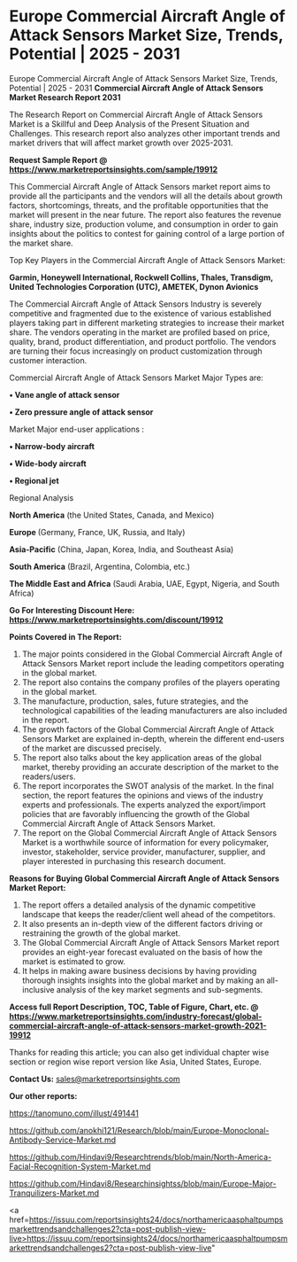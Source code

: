 # Europe Commercial Aircraft Angle of Attack Sensors Market Size, Trends, Potential | 2025 - 2031
Europe Commercial Aircraft Angle of Attack Sensors Market Size, Trends, Potential | 2025 - 2031
<strong>Commercial Aircraft Angle of Attack Sensors Market Research Report 2031</strong>

The Research Report on Commercial Aircraft Angle of Attack Sensors Market is a Skillful and Deep Analysis of the Present Situation and Challenges. This research report also analyzes other important trends and market drivers that will affect market growth over 2025-2031.

<strong>Request Sample Report @ <a href=https://www.marketreportsinsights.com/sample/19912>https://www.marketreportsinsights.com/sample/19912</a></strong>

This Commercial Aircraft Angle of Attack Sensors market report aims to provide all the participants and the vendors will all the details about growth factors, shortcomings, threats, and the profitable opportunities that the market will present in the near future. The report also features the revenue share, industry size, production volume, and consumption in order to gain insights about the politics to contest for gaining control of a large portion of the market share.

Top Key Players in the Commercial Aircraft Angle of Attack Sensors Market:

<strong>Garmin, Honeywell International, Rockwell Collins, Thales, Transdigm, United Technologies Corporation (UTC), AMETEK, Dynon Avionics</strong>

The Commercial Aircraft Angle of Attack Sensors Industry is severely competitive and fragmented due to the existence of various established players taking part in different marketing strategies to increase their market share. The vendors operating in the market are profiled based on price, quality, brand, product differentiation, and product portfolio. The vendors are turning their focus increasingly on product customization through customer interaction.

Commercial Aircraft Angle of Attack Sensors Market Major Types are:

<strong>• Vane angle of attack sensor

• Zero pressure angle of attack sensor</strong>

Market Major end-user applications :

<strong>• Narrow-body aircraft

• Wide-body aircraft

• Regional jet</strong>

Regional Analysis

</u><strong><b>North America</b></strong> (the United States, Canada, and Mexico)

<strong><b>Europe </b></strong>(Germany, France, UK, Russia, and Italy)

<strong><b>Asia-Pacific</b></strong> (China, Japan, Korea, India, and Southeast Asia)

<strong><b>South America</b></strong> (Brazil, Argentina, Colombia, etc.)

<strong><b>The Middle East and Africa</b></strong> (Saudi Arabia, UAE, Egypt, Nigeria, and South Africa)

<strong>Go For Interesting Discount Here: <a href=https://www.marketreportsinsights.com/discount/19912>https://www.marketreportsinsights.com/discount/19912</a></strong>

<strong>Points Covered in The Report:</strong>
<ol>
  <li>The major points considered in the Global Commercial Aircraft Angle of Attack Sensors Market report include the leading competitors operating in the global market.</li>
  <li>The report also contains the company profiles of the players operating in the global market.</li>
  <li>The manufacture, production, sales, future strategies, and the technological capabilities of the leading manufacturers are also included in the report.</li>
  <li>The growth factors of the Global Commercial Aircraft Angle of Attack Sensors Market are explained in-depth, wherein the different end-users of the market are discussed precisely.</li>
  <li>The report also talks about the key application areas of the global market, thereby providing an accurate description of the market to the readers/users.</li>
  <li>The report incorporates the SWOT analysis of the market. In the final section, the report features the opinions and views of the industry experts and professionals. The experts analyzed the export/import policies that are favorably influencing the growth of the Global Commercial Aircraft Angle of Attack Sensors Market.</li>
  <li>The report on the Global Commercial Aircraft Angle of Attack Sensors Market is a worthwhile source of information for every policymaker, investor, stakeholder, service provider, manufacturer, supplier, and player interested in purchasing this research document.</li>
</ol>
<strong>Reasons for Buying Global Commercial Aircraft Angle of Attack Sensors Market Report:</strong>

<ol>
  <li>The report offers a detailed analysis of the dynamic competitive landscape that keeps the reader/client well ahead of the competitors.</li>
  <li>It also presents an in-depth view of the different factors driving or restraining the growth of the global market.</li>
  <li>The Global Commercial Aircraft Angle of Attack Sensors Market report provides an eight-year forecast evaluated on the basis of how the market is estimated to grow.</li>
  <li>It helps in making aware business decisions by having providing thorough insights insights into the global market and by making an all-inclusive analysis of the key market segments and sub-segments.</li>
</ol>
<strong>Access full Report Description, TOC, Table of Figure, Chart, etc. @ <a href=https://www.marketreportsinsights.com/industry-forecast/global-commercial-aircraft-angle-of-attack-sensors-market-growth-2021-19912>https://www.marketreportsinsights.com/industry-forecast/global-commercial-aircraft-angle-of-attack-sensors-market-growth-2021-19912</a></strong>


Thanks for reading this article; you can also get individual chapter wise section or region wise report version like Asia, United States, Europe.

<strong>Contact Us:</strong>
sales@marketreportsinsights.com

<strong>Our other reports:</strong>

<a href=https://tanomuno.com/illust/491441>https://tanomuno.com/illust/491441</a>

<a href=https://github.com/anokhi121/Research/blob/main/Europe-Monoclonal-Antibody-Service-Market.md>https://github.com/anokhi121/Research/blob/main/Europe-Monoclonal-Antibody-Service-Market.md</a>

<a href=https://github.com/Hindavi9/Researchtrends/blob/main/North-America-Facial-Recognition-System-Market.md>https://github.com/Hindavi9/Researchtrends/blob/main/North-America-Facial-Recognition-System-Market.md</a>

<a href=https://github.com/Hindavi8/Researchinsightss/blob/main/Europe-Major-Tranquilizers-Market.md>https://github.com/Hindavi8/Researchinsightss/blob/main/Europe-Major-Tranquilizers-Market.md</a>

<a href=https://issuu.com/reportsinsights24/docs/northamericaasphaltpumpsmarkettrendsandchallenges2?cta=post-publish-view-live>https://issuu.com/reportsinsights24/docs/northamericaasphaltpumpsmarkettrendsandchallenges2?cta=post-publish-view-live</a>"

